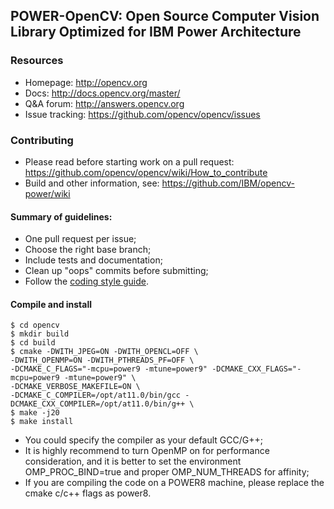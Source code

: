 ## POWER-OpenCV: Open Source Computer Vision Library Optimized for IBM Power Architecture

### Resources

* Homepage: <http://opencv.org>
* Docs: <http://docs.opencv.org/master/>
* Q&A forum: <http://answers.opencv.org>
* Issue tracking: <https://github.com/opencv/opencv/issues>

### Contributing

* Please read before starting work on a pull request: <https://github.com/opencv/opencv/wiki/How_to_contribute>
* Build and other information, see: <https://github.com/IBM/opencv-power/wiki>

#### Summary of guidelines:

* One pull request per issue;
* Choose the right base branch;
* Include tests and documentation;
* Clean up "oops" commits before submitting;
* Follow the [coding style guide](https://github.com/opencv/opencv/wiki/Coding_Style_Guide).


#### Compile and install
```
$ cd opencv
$ mkdir build
$ cd build
$ cmake -DWITH_JPEG=ON -DWITH_OPENCL=OFF \
-DWITH_OPENMP=ON -DWITH_PTHREADS_PF=OFF \
-DCMAKE_C_FLAGS="-mcpu=power9 -mtune=power9" -DCMAKE_CXX_FLAGS="-mcpu=power9 -mtune=power9" \
-DCMAKE_VERBOSE_MAKEFILE=ON \
-DCMAKE_C_COMPILER=/opt/at11.0/bin/gcc -DCMAKE_CXX_COMPILER=/opt/at11.0/bin/g++ \
$ make -j20
$ make install
```

* You could specify the compiler as your default GCC/G++;
* It is highly recommend to turn OpenMP on for performance consideration, and it is better to set the environment  OMP_PROC_BIND=true and proper OMP_NUM_THREADS for affinity;
* If you are compiling the code on a POWER8 machine, please replace the cmake c/c++ flags as power8.
